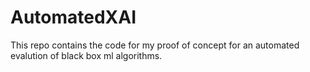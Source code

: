 # AutomatedXAI
This repo contains the code for my proof of concept for an automated evalution of black box ml algorithms.
